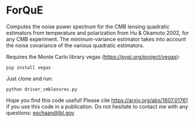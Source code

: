 #  ForQuE

Computes the noise power spectrum for the CMB lensing quadratic estimators from temperature and polarization from Hu & Okamoto 2002, for any CMB experiment. The minimum-variance estimator takes into account the noise covariance of the various quadratic estimators.

Requires the Monte Carlo library vegas (https://pypi.org/project/vegas):
```
pip install vegas
```
Just clone and run:
```
python driver_cmblensrec.py
```
Hope you find this code useful! Please cite https://arxiv.org/abs/1607.01761 if you use this code in a publication. Do not hesitate to contact me with any questions: eschaan@lbl.gov


